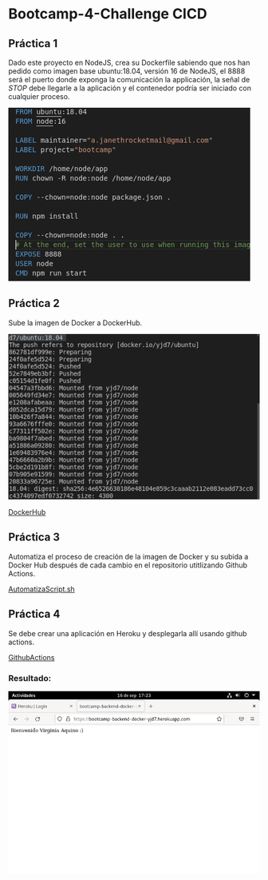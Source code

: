 # Bootcamp-4-Challenge CICD

## Práctica 1

Dado este proyecto en NodeJS, crea su Dockerfile sabiendo que nos han pedido como imagen base ubuntu:18.04, versión 16 de NodeJS, el 8888 será el puerto donde exponga la comunicación la applicación, la señal de *STOP* debe llegarle a la aplicación y el contenedor podría ser iniciado con cualquier proceso.

![](1.png)

## Práctica 2

Sube la imagen de Docker a DockerHub.

![](2.png)

[DockerHub](https://hub.docker.com/r/yjd7/ubuntu)

## Práctica 3

Automatiza el proceso de creación de la imagen de Docker y su subida a Docker Hub después de cada cambio en el repositorio utitlizando Github Actions.

[AutomatizaScript.sh](https://github.com/virginiayjd7/bootcamp-4-challenge/blob/master/.github/script1.sh)


## Práctica 4

Se debe crear una aplicación en Heroku y desplegarla allí usando github actions.

[GithubActions](https://github.com/virginiayjd7/bootcamp-4-challenge/blob/master/.github/workflows/deploy.yml)

### Resultado:

![](3.png)
